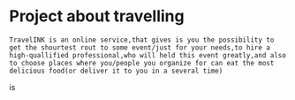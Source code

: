 # Project about travelling
    TravelINK is an online service,that gives is you the possibility to get the shourtest rout to some event/just for your needs,to hire a high-quallified professional,who will held this event greatly,and also to choose places where you/people you organize for can eat the most delicious food(or deliver it to you in a several time)
is   
